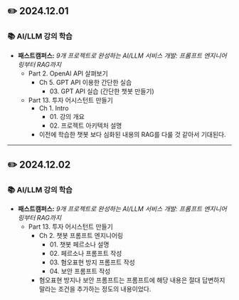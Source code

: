 ## ✏️ 2024.12.01
### 📚 AI/LLM 강의 학습
- **패스트캠퍼스:** _9개 프로젝트로 완성하는 AI/LLM 서비스 개발: 프롬프트 엔지니어링부터 RAG까지_
  - Part 2. OpenAI API 살펴보기
    - Ch 5. GPT API 이용한 간단한 실습
      - 03\. GPT API 실습 (간단한 챗봇 만들기)
  - Part 13. 투자 어시스턴트 만들기
    - Ch 1. Intro
      - 01\. 강의 개요
      - 02\. 프로젝트 아키텍처 설명
    - 이전에 학습한 챗봇 보다 심화된 내용의 RAG를 다룰 것 같아서 기대된다.

---

## ✏️ 2024.12.02
### 📚 AI/LLM 강의 학습
- **패스트캠퍼스:** _9개 프로젝트로 완성하는 AI/LLM 서비스 개발: 프롬프트 엔지니어링부터 RAG까지_
  - Part 13. 투자 어시스턴트 만들기
    - Ch 2. 챗봇 프롬프트 엔지니어링
      - 01\. 챗봇 페르소나 설명
      - 02\. 페르소나 프롬프트 작성
      - 03\. 혐오표현 방지 프롬프트 작성
      - 04\. 보안 프롬프트 작성
    - 혐오표현 방지나 보안 프롬프트는 프롬프트에 해당 내용은 절대 답변하지 말라는 조건을 추가하는 정도의 내용이었다.
